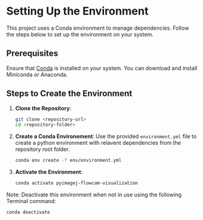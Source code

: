 # Setting Up the Environment

This project uses a Conda environment to manage dependencies. Follow the steps below to set up the environment on your system.

## Prerequisites

Ensure that [Conda](https://docs.conda.io/en/latest/) is installed on your system. You can download and install Miniconda or Anaconda.

## Steps to Create the Environment

1. **Clone the Repository**:
   ```bash
   git clone <repository-url>
   cd <repository-folder>

2. **Create a Conda Environement**: Use the provided `environment.yml` file to create a python environment with relavent dependencies from the repository root folder.

    ```bash
    conda env create -f env/environment.yml
    ```
3. **Activate the Environment**:
    ```bash
    conda activate pyimagej-flowcam-visualization
    ```
Note: Deactivate this environment when not in use using the following Terminal command:  
```bash 
conda deactivate
```
